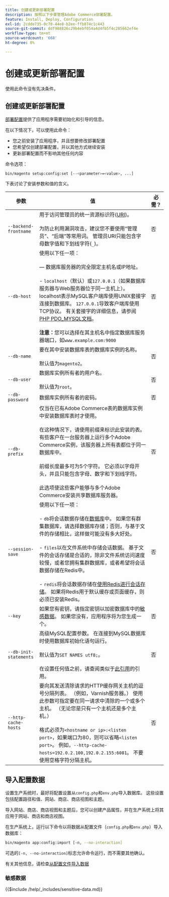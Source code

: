 ```yaml
---
title: 创建或更新部署配置
description: 按照以下步骤管理Adobe Commerce部署配置。
feature: Install, Deploy, Configuration
exl-id: 2cdde735-0c70-44e8-b2ee-ffb874c1c443
source-git-commit: ddf988826c29b4ebf054a4d4fb5f4c285662ef4e
workflow-type: tm+mt
source-wordcount: '668'
ht-degree: 0%

---
```


# 创建或更新部署配置

使用此命令没有先决条件。

## 创建或更新部署配置

[部署配置](../../configuration/reference/deployment-files.md)提供了应用程序需要初始化和引导的信息。

在以下情况下，可以使用此命令：

* 您之前安装了应用程序，并且想要修改部署配置
* 您希望仅创建部署配置，并以其他方式继续安装
* 更新部署配置而不影响其他任何内容

命令选项：

```bash
bin/magento setup:config:set [--<parameter>=<value>, ...]
```

下表讨论了安装参数和值的含义。

| 参数 | 值 | 必需？ |
|--- |--- |--- |
| `--backend-frontname` | 用于访问管理员的统一资源标识符([URI](https://www.w3.org/Protocols/rfc2616/rfc2616-sec3.html#sec3.2))。<br><br>为防止利用漏洞攻击，建议您不要使用“管理员”、“后端”等常用词。 管理员URI只能包含字母数字值和下划线字符(`_`)。 | 否 |
| `--db-host` | 使用以下任一项：<br><br> — 数据库服务器的完全限定主机名或IP地址。<br><br>- `localhost`（默认）或`127.0.0.1`（如果数据库服务器与Web服务器位于同一主机上）。 localhost表示MySQL客户端库使用UNIX套接字连接到数据库。 `127.0.0.1`导致客户端库使用TCP协议。 有关套接字的详细信息，请参阅[PHP PDO_MYSQL文档](https://www.php.net/manual/en/ref.pdo-mysql.php)。<br><br>**注意：**&#x200B;您可以选择在其主机名中指定数据库服务器端口，如`www.example.com:9000` | 否 |
| `--db-name` | 要在其中安装数据库表的数据库实例的名称。<br><br>默认值为`magento2`。 | 否 |
| `--db-user` | 数据库实例所有者的用户名。<br><br>默认值为`root`。 | 否 |
| `--db-password` | 数据库实例所有者的密码。 | 否 |
| `--db-prefix` | 仅当在已有Adobe Commerce表的数据库实例中安装数据库表时才使用。<br><br>在这种情况下，请使用前缀来标识此安装的表。 有些客户在一台服务器上运行多个Adobe Commerce实例，该服务器上所有表都位于同一数据库中。<br><br>前缀长度最多可为5个字符。 它必须以字母开头，并且只能包含字母、数字和下划线字符。<br><br>此选项使这些客户能够与多个Adobe Commerce安装共享数据库服务器。 | 否 |
| `--session-save` | 使用以下任一项： <br><br>- `db`将会话数据存储在[数据库](https://developer.adobe.com/commerce/php/development/cache/partial/database-caching/)中。 如果您有群集数据库，请选择数据库存储；否则，与基于文件的存储相比，这样做可能没有多大好处。<br><br>- `files`以在文件系统中存储会话数据。 基于文件的会话存储是合适的，除非文件系统访问速度较慢，或者您拥有集群数据库，或者希望将会话数据存储在Redis中。<br><br>- `redis`将会话数据存储在[使用Redis进行会话存储](../../configuration/cache/config-redis.md)。 如果将Redis用于默认缓存或页面缓存，则必须已安装Redis。 | 否 |
| `--key` | 如果您有密钥，请指定密钥以加密数据库中的[敏感数据](#sensitive-data)。 如果您没有，应用程序将为您生成一个。 | 否 |
| `--db-init-statements` | 高级MySQL配置参数。 在连接到MySQL数据库时使用数据库初始化语句运行。<br><br>默认值为`SET NAMES utf8;`。<br><br>在设置任何值之前，请查阅类似于[此引用](https://dev.mysql.com/doc/refman/5.6/en/server-options.html)的引用。 | 否 |
| `--http-cache-hosts` | 要向其发送清除请求的HTTP缓存网关主机的逗号分隔列表。 （例如，Varnish服务器。） 使用此参数可指定要在同一请求中清除的一个或多个主机。 （无论您是只有一个主机还是多个主机。）<br><br>格式必须为`<hostname or ip>:<listen port>`，如果端口为80，则可以省略`<listen port>`。 例如，`--http-cache-hosts=192.0.2.100,192.0.2.155:6081`。 不要使用空格字符分隔主机。 | 否 |

## 导入配置数据

设置生产系统时，最好将配置设置从`config.php`和`env.php`导入数据库。
这些设置包括配置路径和值、网站、商店、商店视图和主题。

导入网站、商店、商店视图和主题后，您可以创建产品属性，并在生产系统上将其应用于网站、商店和商店视图。

在生产系统上，运行以下命令以将数据从配置文件（`config.php`和`env.php`）导入数据库：

```bash
bin/magento app:config:import [-n, --no-interaction]
```

可选的`[-n, --no-interaction]`标志允许命令运行，而不需要其他确认。

有关其他信息，请检查[从配置文件导入数据](../../configuration/cli/import-configuration.md)

### 敏感数据

{{$include /help/_includes/sensitive-data.md}}
